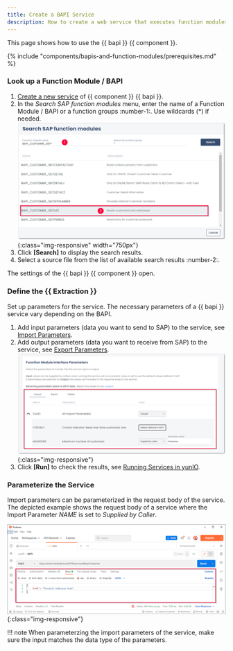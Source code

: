 ```yaml
---
title: Create a BAPI Service
description: How to create a web service that executes function modules / BAPIs
---
```


This page shows how to use the {{ bapi }} {{ component }}.

{% include "components/bapis-and-function-modules/prerequisites.md" %}

### Look up a Function Module / BAPI

1. [Create a new service](../../getting-started.md/#create-a-service) of {{ component }} {{ bapi }}. 
2. In the *Search SAP function modules* menu, enter the name of a Function Module / BAPI or a function groups :number-1:. Use wildcards (*) if needed.<br>
![Look-Up-Function-Module](../../assets/images/yunio/documentation/search-bapi.png){:class="img-responsive" width="750px"}
3. Click **[Search]** to display the search results.
4. Select a source file from the list of available search results :number-2:. 

The settings of the {{ bapi }} {{ component }} open.

### Define the {{ Extraction }}

Set up parameters for the service.
The necessary parameters of a {{ bapi }} service vary depending on the BAPI.

1. Add input parameters (data you want to send to SAP) to the service, see [Import Parameters](settings.md/#import-parameters).
2. Add output parameters (data you want to receive from SAP) to the service, see [Export Parameters](settings.md/#export-parameters).<br>
![BAPI export parameters](../../assets/images/yunio/documentation/bapi-steps.png){:class="img-responsive"}
3. Click **[Run]** to check the results, see [Running Services in yunIO](../run-services.md/#run-services-in-yunio).

### Parameterize the Service

Import parameters can be parameterized in the request body of the service.
The depicted example shows the request body of a service where the Import Parameter *NAME* is set to *Supplied by Caller*.

![BAPI import parameters](../../assets/images/yunio/documentation/postman-input-bapi.png){:class="img-responsive"}

!!! note
    When parameterzing the import parameters of the service, make sure the input matches the data type of the parameters.<br>
